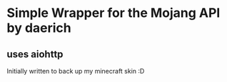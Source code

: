 # Simple Wrapper for the Mojang API by daerich
## uses aiohttp

Initially written to back up my minecraft skin :D

